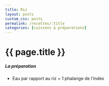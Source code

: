 ```yaml
---
title: Riz
layout: posts
custom_css: posts
permalink: /recettes/:title
categories: [cuissons & préparations]
---
```


# {{ page.title }}

##### La préparation

- Eau par rapport au riz = 1 phalange de l’index